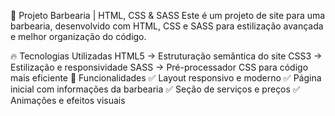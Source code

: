💈 Projeto Barbearia | HTML, CSS & SASS
Este é um projeto de site para uma barbearia, desenvolvido com HTML, CSS e SASS para estilização avançada e melhor organização do código.

🔥 Tecnologias Utilizadas
HTML5 → Estruturação semântica do site
CSS3 → Estilização e responsividade
SASS → Pré-processador CSS para código mais eficiente
📌 Funcionalidades
✅ Layout responsivo e moderno
✅ Página inicial com informações da barbearia
✅ Seção de serviços e preços
✅ Animações e efeitos visuais

